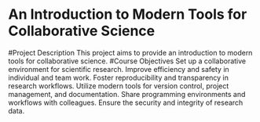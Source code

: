 # An Introduction to Modern Tools for Collaborative Science 
#Project Description
This project aims to provide an introduction to modern tools for collaborative science.
#Course Objectives
Set up a collaborative environment for scientific research.
Improve efficiency and safety in individual and team work.
Foster reproducibility and transparency in research workflows.
Utilize modern tools for version control, project management, and documentation.
Share programming environments and workflows with colleagues.
Ensure the security and integrity of research data.
